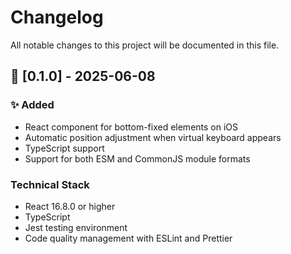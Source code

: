 # Changelog

All notable changes to this project will be documented in this file.

## 🚀 [0.1.0] - 2025-06-08

### ✨ Added

- React component for bottom-fixed elements on iOS
- Automatic position adjustment when virtual keyboard appears
- TypeScript support
- Support for both ESM and CommonJS module formats

### Technical Stack

- React 16.8.0 or higher
- TypeScript
- Jest testing environment
- Code quality management with ESLint and Prettier
